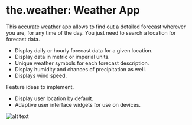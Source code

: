# the.weather: Weather App
This accurate weather app allows to find out a detailed forecast wherever you are, for any time of the day.
You just need to search a location for forecast data.

- Display daily or hourly forecast data for a given location.
- Display data in metric or imperial units.
- Unique weather symbols for each forecast description.
- Display humidity and chances of precipitation as well.
- Displays wind speed.

Feature ideas to implement.

- Display user location by default.
- Adaptive user interface widgets for use on devices.


![alt text](https://raw.githubusercontent.com/knotsid/weather-info/main/weather.png "App Preview")
